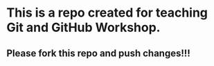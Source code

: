 # This is a repo created for teaching Git and GitHub Workshop.

## Please fork this repo and push changes!!!
